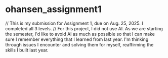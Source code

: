 # ohansen_assignment1
// This is my submission for Assignment 1, due on Aug. 25, 2025. I completed all 3 levels.
// For this project, I did not use AI. As we are starting the semester, I'd like to avoid AI as much as possible so that I can make sure I remember everything that I learned from last year. I'm thinking through issues I encounter and solving them for myself, reaffirming the skills I built last year. 

